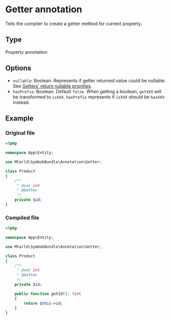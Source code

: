 # Getter annotation
Tells the compiler to create a getter method for current property.

## Type
Property annotation

## Options
- `nullable`: Boolean. Represents if getter returned value could be nullable.
See [Getters' return nullable priorities](../priorities.md).
- `hasPrefix`: Boolean. Default `false`. When getting a boolean, `getXXX` will
  be transformed to `isXXX`. `hasPrefix` represents if `isXXX` should be
  `hasXXX` instead.

## Example
### Original file
```php
<?php

namespace App\Entity;

use Mtarld\SymbokBundle\Annotation\Getter;

class Product
{
    /**
     * @var int
     * @Getter
     */
    private $id;
}
```

### Compiled file
```php
<?php

namespace App\Entity;

use Mtarld\SymbokBundle\Annotation\Getter;

class Product
{
    /**
     * @var int
     * @Getter
     */
    private $id;

    public function getId(): ?int
    {
        return $this->id;
    }
}
```
